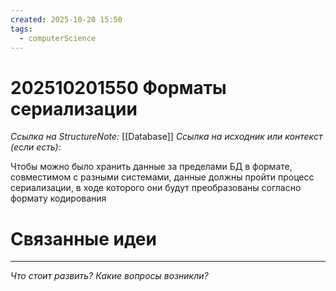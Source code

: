 ```yaml
---
created: 2025-10-20 15:50
tags:
  - computerScience
---
```

# 202510201550 Форматы сериализации

*Ссылка на StructureNote:* [[Database]]
*Ссылка на исходник или контекст (если есть):* 

Чтобы можно было хранить данные за пределами БД в формате, совместимом с разными системами, данные должны  пройти процесс сериализации, в ходе которого они будут преобразованы согласно формату кодирования

# Связанные идеи

---

*Что стоит развить? Какие вопросы возникли?*
